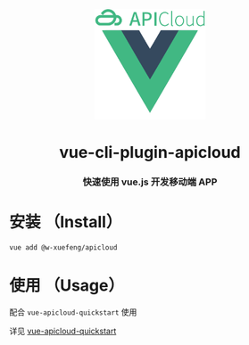 

<div align="center">

  <img width="200" src="./generator/template/public/res/img/logo.png">

  <h1>vue-cli-plugin-apicloud</h1>  
  <h3>快速使用 vue.js 开发移动端 APP</h3>

</div>

# 安装 （Install）

```shell
vue add @w-xuefeng/apicloud
```

# 使用 （Usage）

配合 `vue-apicloud-quickstart` 使用

详见 [vue-apicloud-quickstart](https://github.com/w-xuefeng/vue-apicloud-quickstart)
